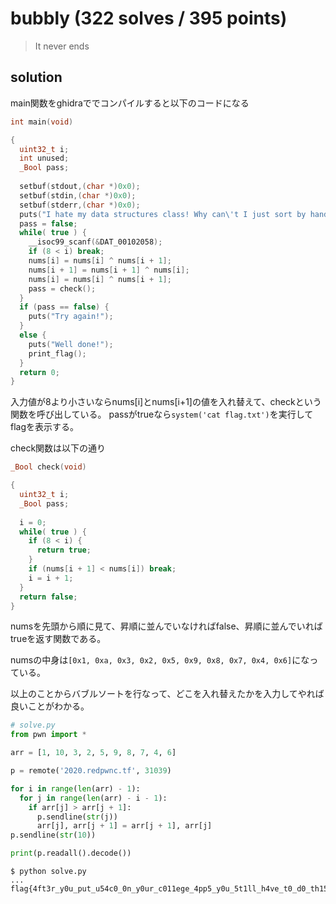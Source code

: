 # bubbly (322 solves / 395 points)

> It never ends

## solution

main関数をghidraででコンパイルすると以下のコードになる

```c
int main(void)

{
  uint32_t i;
  int unused;
  _Bool pass;
  
  setbuf(stdout,(char *)0x0);
  setbuf(stdin,(char *)0x0);
  setbuf(stderr,(char *)0x0);
  puts("I hate my data structures class! Why can\'t I just sort by hand?");
  pass = false;
  while( true ) {
    __isoc99_scanf(&DAT_00102058);
    if (8 < i) break;
    nums[i] = nums[i] ^ nums[i + 1];
    nums[i + 1] = nums[i + 1] ^ nums[i];
    nums[i] = nums[i] ^ nums[i + 1];
    pass = check();
  }
  if (pass == false) {
    puts("Try again!");
  }
  else {
    puts("Well done!");
    print_flag();
  }
  return 0;
}
```
入力値が8より小さいならnums[i]とnums[i+1]の値を入れ替えて、checkという関数を呼び出している。
passがtrueなら`system('cat flag.txt')`を実行してflagを表示する。

check関数は以下の通り

```c
_Bool check(void)

{
  uint32_t i;
  _Bool pass;
  
  i = 0;
  while( true ) {
    if (8 < i) {
      return true;
    }
    if (nums[i + 1] < nums[i]) break;
    i = i + 1;
  }
  return false;
}

````
numsを先頭から順に見て、昇順に並んでいなければfalse、昇順に並んでいればtrueを返す関数である。

numsの中身は`[0x1, 0xa, 0x3, 0x2, 0x5, 0x9, 0x8, 0x7, 0x4, 0x6]`になっている。

以上のことからバブルソートを行なって、どこを入れ替えたかを入力してやれば良いことがわかる。

```python
# solve.py
from pwn import *

arr = [1, 10, 3, 2, 5, 9, 8, 7, 4, 6]

p = remote('2020.redpwnc.tf', 31039)

for i in range(len(arr) - 1):
  for j in range(len(arr) - i - 1):
    if arr[j] > arr[j + 1]:
      p.sendline(str(j))
      arr[j], arr[j + 1] = arr[j + 1], arr[j]
p.sendline(str(10))

print(p.readall().decode())
```
```
$ python solve.py
...
flag{4ft3r_y0u_put_u54c0_0n_y0ur_c011ege_4pp5_y0u_5t1ll_h4ve_t0_d0_th15_57uff}
```
